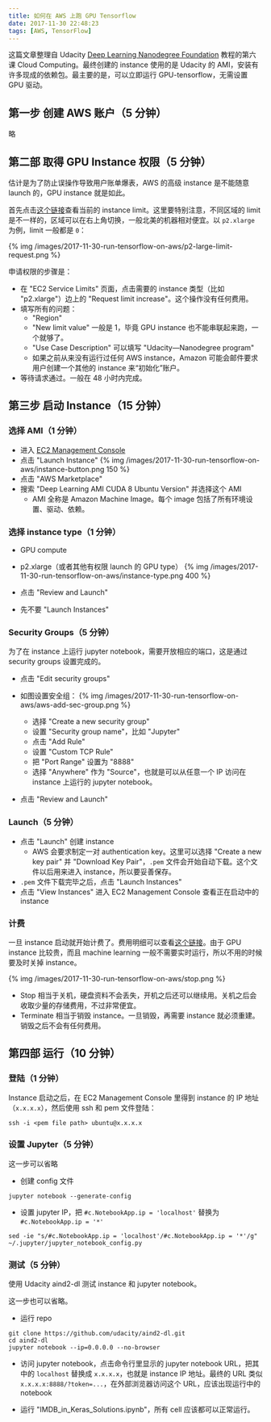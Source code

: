 ```yaml
---
title: 如何在 AWS 上跑 GPU Tensorflow
date: 2017-11-30 22:48:23
tags: [AWS, TensorFlow]
---
```


这篇文章整理自 Udacity [Deep Learning Nanodegree Foundation](https://www.udacity.com/course/deep-learning-nanodegree-foundation--nd101) 教程的第六课 Cloud Computing。最终创建的 instance 使用的是 Udacity 的 AMI，安装有许多现成的依赖包。最主要的是，可以立即运行 GPU-tensorflow，无需设置 GPU 驱动。

## 第一步 创建 AWS 账户（5 分钟）
略

## 第二部 取得 GPU Instance 权限（5 分钟）
估计是为了防止误操作导致用户账单爆表，AWS 的高级 instance 是不能随意 launch 的，GPU instance 就是如此。

首先点击[这个链接](https://console.aws.amazon.com/ec2/v2/home?#Limits)查看当前的 instance limit。这里要特别注意，不同区域的 limit 是不一样的，区域可以在右上角切换，一般北美的机器相对便宜。以 `p2.xlarge` 为例，limit 一般都是 `0`：

{% img /images/2017-11-30-run-tensorflow-on-aws/p2-large-limit-request.png %}

申请权限的步骤是：
- 在 "EC2 Service Limits" 页面，点击需要的 instance 类型（比如 "p2.xlarge"）边上的 "Request limit increase"。这个操作没有任何费用。
- 填写所有的问题：
  - "Region"
  - "New limit value" 一般是 1，毕竟 GPU instance 也不能串联起来跑，一个就够了。
  - "Use Case Description" 可以填写 "Udacity—Nanodegree program"
  - 如果之前从来没有运行过任何 AWS instance，Amazon 可能会邮件要求用户创建一个其他的 instance 来“初始化”账户。
- 等待请求通过。一般在 48 小时内完成。

## 第三步 启动 Instance（15 分钟）

### 选择 AMI（1 分钟）
- 进入 [EC2 Management Console](https://console.aws.amazon.com/ec2/v2/home)
- 点击 "Launch Instance"
  {% img /images/2017-11-30-run-tensorflow-on-aws/instance-button.png 150 %}
- 点击 "AWS Marketplace"
- 搜索 "Deep Learning AMI CUDA 8 Ubuntu Version" 并选择这个 AMI
  - AMI 全称是 Amazon Machine Image。每个 image 包括了所有环境设置、驱动、依赖。

### 选择 instance type（1 分钟）
- GPU compute
- p2.xlarge（或者其他有权限 launch 的 GPU type）
  {% img /images/2017-11-30-run-tensorflow-on-aws/instance-type.png 400 %}

- 点击 "Review and Launch"
- 先不要 "Launch Instances"

### Security Groups（5 分钟）
为了在 instance 上运行 jupyter notebook，需要开放相应的端口，这是通过 security groups 设置完成的。

- 点击 "Edit security groups"
- 如图设置安全组：
  {% img /images/2017-11-30-run-tensorflow-on-aws/aws-add-sec-group.png %}
  - 选择 "Create a new security group"
  - 设置 "Security group name"，比如 "Jupyter"
  - 点击 "Add Rule"
  - 设置 "Custom TCP Rule"
  - 把 "Port Range" 设置为 "8888"
  - 选择 "Anywhere" 作为 "Source"，也就是可以从任意一个 IP 访问在 instance 上运行的 jupyter notebook。

- 点击 "Review and Launch"

### Launch（5 分钟）
- 点击 "Launch" 创建 instance
  - AWS 会要求制定一对 authentication key。这里可以选择 "Create a new key pair" 并 "Download Key Pair"，`.pem` 文件会开始自动下载。这个文件以后用来进入 instance，所以要妥善保存。
- `.pem` 文件下载完毕之后，点击 "Launch Instances"
- 点击 "View Instances" 进入 EC2 Management Console 查看正在启动中的 instance

### 计费
一旦 instance 启动就开始计费了。费用明细可以查看[这个链接](https://aws.amazon.com/ec2/pricing/on-demand/)。由于 GPU instance 比较贵，而且 machine learning 一般不需要实时运行，所以不用的时候要及时关掉 instance。

{% img /images/2017-11-30-run-tensorflow-on-aws/stop.png %}

- Stop 相当于关机，硬盘资料不会丢失，开机之后还可以继续用。关机之后会收取少量的存储费用，不过非常便宜。
- Terminate 相当于销毁 instance。一旦销毁，再需要 instance 就必须重建。销毁之后不会有任何费用。

## 第四部 运行（10 分钟）

### 登陆（1 分钟）
Instance 启动之后，在 EC2 Management Console 里得到 instance 的 IP 地址（`x.x.x.x`），然后使用 ssh 和 pem 文件登陆：
```
ssh -i <pem file path> ubuntu@x.x.x.x
```

### 设置 Jupyter（5 分钟）
这一步可以省略

- 创建 config 文件
```
jupyter notebook --generate-config

```

- 设置 jupyter IP，把 `#c.NotebookApp.ip = 'localhost'` 替换为 `#c.NotebookApp.ip = '*'`
```
sed -ie "s/#c.NotebookApp.ip = 'localhost'/#c.NotebookApp.ip = '*'/g" ~/.jupyter/jupyter_notebook_config.py
```

### 测试（5 分钟）

使用 Udacity aind2-dl 测试 instance 和 jupyter notebook。

这一步也可以省略。

- 运行 repo
```
git clone https://github.com/udacity/aind2-dl.git
cd aind2-dl
jupyter notebook --ip=0.0.0.0 --no-browser
```
- 访问 jupyter notebook，点击命令行里显示的 jupyter notebook URL，把其中的 `localhost` 替换成 `x.x.x.x`，也就是 instance IP 地址。最终的 URL 类似 `x.x.x.x:8888/?token=...`，在外部浏览器访问这个 URL，应该出现运行中的 notebook

- 运行 "IMDB_in_Keras_Solutions.ipynb"，所有 cell 应该都可以正常运行。
